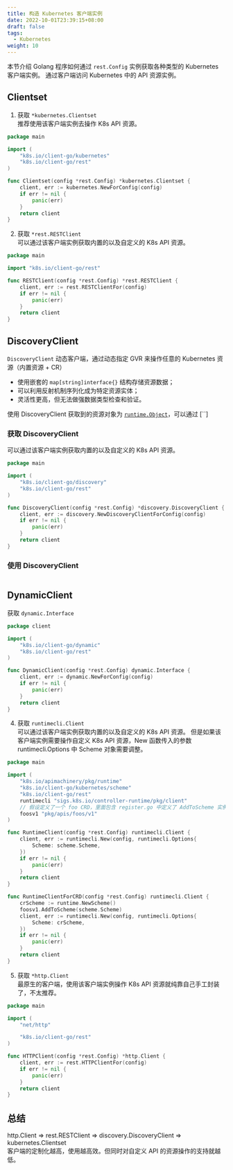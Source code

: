 ```yaml
---
title: 构造 Kubernetes 客户端实例
date: 2022-10-01T23:39:15+08:00
draft: false
tags: 
  - Kubernetes
weight: 10
---
```


本节介绍 Golang 程序如何通过 `rest.Config` 实例获取各种类型的 Kubernetes 客户端实例。
通过客户端访问 Kubernetes 中的 API 资源实例。

## Clientset

1. 获取 `*kubernetes.Clientset`  
    推荐使用该客户端实例去操作 K8s API 资源。

```go
package main

import (
	"k8s.io/client-go/kubernetes"
	"k8s.io/client-go/rest"
)

func Clientset(config *rest.Config) *kubernetes.Clientset {
	client, err := kubernetes.NewForConfig(config)
	if err != nil {
		panic(err)
	}
	return client
}
```

2. 获取 `*rest.RESTClient`  
    可以通过该客户端实例获取内置的以及自定义的 K8s API 资源。

```go
package main

import "k8s.io/client-go/rest"

func RESTClient(config *rest.Config) *rest.RESTClient {
	client, err := rest.RESTClientFor(config)
	if err != nil {
		panic(err)
	}
	return client
}
```

## DiscoveryClient

`DiscoveryClient` 动态客户端，通过动态指定 GVR 来操作任意的 Kubernetes 资源（内置资源 + CR）

- 使用嵌套的 `map[string]interface{}` 结构存储资源数据；
- 可以利用反射机制序列化成为特定资源实体；
- 灵活性更高，但无法做强数据类型检查和验证。

使用 DiscoveryClient 获取到的资源对象为 [`runtime.Object`](runtime-object.md)，可以通过 [``]

### 获取 DiscoveryClient

可以通过该客户端实例获取内置的以及自定义的 K8s API 资源。

```go
package main

import (
	"k8s.io/client-go/discovery"
	"k8s.io/client-go/rest"
)

func DiscoveryClient(config *rest.Config) *discovery.DiscoveryClient {
	client, err := discovery.NewDiscoveryClientForConfig(config)
	if err != nil {
		panic(err)
	}
	return client
}
```

### 使用 DiscoveryClient

```go

```

## DynamicClient

获取 `dynamic.Interface`

```go
package client

import (
	"k8s.io/client-go/dynamic"
	"k8s.io/client-go/rest"
)

func DynamicClient(config *rest.Config) dynamic.Interface {
	client, err := dynamic.NewForConfig(config)
	if err != nil {
		panic(err)
	}
	return client
}
```



4. 获取 `runtimecli.Client`  
    可以通过该客户端实例获取内置的以及自定义的 K8s API 资源。
      但是如果该客户端实例需要操作自定义 K8s API 资源，New 函数传入的参数 runtimecli.Options 中 Scheme 对象需要调整。

```go
package main

import (
	"k8s.io/apimachinery/pkg/runtime"
	"k8s.io/client-go/kubernetes/scheme"
	"k8s.io/client-go/rest"
	runtimecli "sigs.k8s.io/controller-runtime/pkg/client"
	// 假设定义了一个 foo CRD，里面包含 register.go 中定义了 AddToScheme 实例
	foosv1 "pkg/apis/foos/v1"
)

func RuntimeClient(config *rest.Config) runtimecli.Client {
	client, err := runtimecli.New(config, runtimecli.Options{
		Scheme: scheme.Scheme,
	})
	if err != nil {
		panic(err)
	}
	return client
}

func RuntimeClientForCRD(config *rest.Config) runtimecli.Client {
	crScheme := runtime.NewScheme()
	foosv1.AddToScheme(scheme.Scheme)
	client, err := runtimecli.New(config, runtimecli.Options{
		Scheme: crScheme,
	})
	if err != nil {
		panic(err)
	}
	return client
}
```

5. 获取 `*http.Client`  
    最原生的客户端，使用该客户端实例操作 K8s API 资源就纯靠自己手工封装了，不太推荐。

```go
package main

import (
	"net/http"

	"k8s.io/client-go/rest"
)

func HTTPClient(config *rest.Config) *http.Client {
	client, err := rest.HTTPClientFor(config)
	if err != nil {
		panic(err)
	}
	return client
}
```

## 总结

http.Client => rest.RESTClient => discovery.DiscoveryClient => kubernetes.Clientset  
客户端的定制化越高，使用越高效。但同时对自定义 API 的资源操作的支持就越低。





